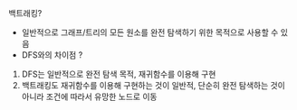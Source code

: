 백트래킹?

- 일반적으로 그래프/트리의 모든 원소를 완전 탐색하기 위한 목적으로 사용할 수 있음
- DFS와의 차이점 ?

1. DFS는 일반적으로 완전 탐색 목적, 재귀함수를 이용해 구현
2. 백트래킹도 재귀함수를 이용해 구현하는 것이 일반적, 단순히 완전 탐색하는 것이 아니라 조건에 따라서 유망한 노드로 이동
